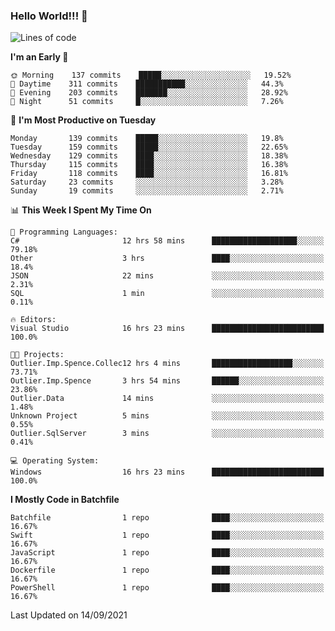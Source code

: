 ### Hello World!!! 👋

<!--
**kekotek/kekotek** is a ✨ _special_ ✨ repository because its `README.md` (this file) appears on your GitHub profile.

Here are some ideas to get you started:

- 🔭 I’m currently working on ...
- 🌱 I’m currently learning ...
- 👯 I’m looking to collaborate on ...
- 🤔 I’m looking for help with ...
- 💬 Ask me about ...
- 📫 How to reach me: ...
- 😄 Pronouns: ...
- ⚡ Fun fact: ...
-->

<!--START_SECTION:waka-->
![Lines of code](https://img.shields.io/badge/From%20Hello%20World%20I%27ve%20Written-18753%20lines%20of%20code-blue)

**I'm an Early 🐤** 

```text
🌞 Morning    137 commits    █████░░░░░░░░░░░░░░░░░░░░   19.52% 
🌆 Daytime    311 commits    ███████████░░░░░░░░░░░░░░   44.3% 
🌃 Evening    203 commits    ███████░░░░░░░░░░░░░░░░░░   28.92% 
🌙 Night      51 commits     █░░░░░░░░░░░░░░░░░░░░░░░░   7.26%

```
📅 **I'm Most Productive on Tuesday** 

```text
Monday       139 commits    █████░░░░░░░░░░░░░░░░░░░░   19.8% 
Tuesday      159 commits    █████░░░░░░░░░░░░░░░░░░░░   22.65% 
Wednesday    129 commits    ████░░░░░░░░░░░░░░░░░░░░░   18.38% 
Thursday     115 commits    ████░░░░░░░░░░░░░░░░░░░░░   16.38% 
Friday       118 commits    ████░░░░░░░░░░░░░░░░░░░░░   16.81% 
Saturday     23 commits     ░░░░░░░░░░░░░░░░░░░░░░░░░   3.28% 
Sunday       19 commits     ░░░░░░░░░░░░░░░░░░░░░░░░░   2.71%

```


📊 **This Week I Spent My Time On** 

```text
💬 Programming Languages: 
C#                       12 hrs 58 mins      ███████████████████░░░░░░   79.18% 
Other                    3 hrs               ████░░░░░░░░░░░░░░░░░░░░░   18.4% 
JSON                     22 mins             ░░░░░░░░░░░░░░░░░░░░░░░░░   2.31% 
SQL                      1 min               ░░░░░░░░░░░░░░░░░░░░░░░░░   0.11%

🔥 Editors: 
Visual Studio            16 hrs 23 mins      █████████████████████████   100.0%

🐱‍💻 Projects: 
Outlier.Imp.Spence.Collec12 hrs 4 mins       ██████████████████░░░░░░░   73.71% 
Outlier.Imp.Spence       3 hrs 54 mins       ██████░░░░░░░░░░░░░░░░░░░   23.86% 
Outlier.Data             14 mins             ░░░░░░░░░░░░░░░░░░░░░░░░░   1.48% 
Unknown Project          5 mins              ░░░░░░░░░░░░░░░░░░░░░░░░░   0.55% 
Outlier.SqlServer        3 mins              ░░░░░░░░░░░░░░░░░░░░░░░░░   0.41%

💻 Operating System: 
Windows                  16 hrs 23 mins      █████████████████████████   100.0%

```

**I Mostly Code in Batchfile** 

```text
Batchfile                1 repo              ████░░░░░░░░░░░░░░░░░░░░░   16.67% 
Swift                    1 repo              ████░░░░░░░░░░░░░░░░░░░░░   16.67% 
JavaScript               1 repo              ████░░░░░░░░░░░░░░░░░░░░░   16.67% 
Dockerfile               1 repo              ████░░░░░░░░░░░░░░░░░░░░░   16.67% 
PowerShell               1 repo              ████░░░░░░░░░░░░░░░░░░░░░   16.67%

```



 Last Updated on 14/09/2021
<!--END_SECTION:waka-->
